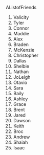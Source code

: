 AListofFriends

1. Valicity
2. Tyler
3. Connor
4. Maddie
5. Alex
6. Braden
7. McKenzie
8. Christopher
9. Dallas
10. Shelbie
11. Nathan
12. JoLeigh
13. Otavio
14. Sara
15. Baily
16. Ashley
17. Grace
18. Brent
19. Jared
20. Dawson
21. Keith
22. Broc
23. Andrew
24. Shaiah
25. Isaac